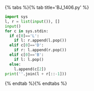 {% tabs %}{% tab title='BJ_1406.py' %}

```py
import sys
l, r = list(input()), []
input()
for c in sys.stdin:
  if c[0]=='L':
    if l: r.append(l.pop())
  elif c[0]=='D':
    if r: l.append(r.pop())
  elif c[0]=='B':
    if l: l.pop()
  else:
    l.append(c[2])
print(''.join(l + r[::-1]))
```

{% endtab %}{% endtabs %}
